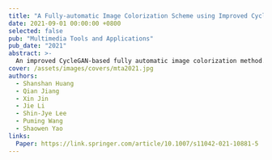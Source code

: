 ```yaml
---
title: "A Fully-automatic Image Colorization Scheme using Improved CycleGAN with Skip Connections"
date: 2021-09-01 00:00:00 +0800
selected: false
pub: "Multimedia Tools and Applications"
pub_date: "2021"
abstract: >-
  An improved CycleGAN-based fully automatic image colorization method.
cover: /assets/images/covers/mta2021.jpg
authors:
  - Shanshan Huang
  - Qian Jiang
  - Xin Jin
  - Jie Li
  - Shin-Jye Lee
  - Puming Wang
  - Shaowen Yao
links:
  Paper: https://link.springer.com/article/10.1007/s11042-021-10881-5
---
```

